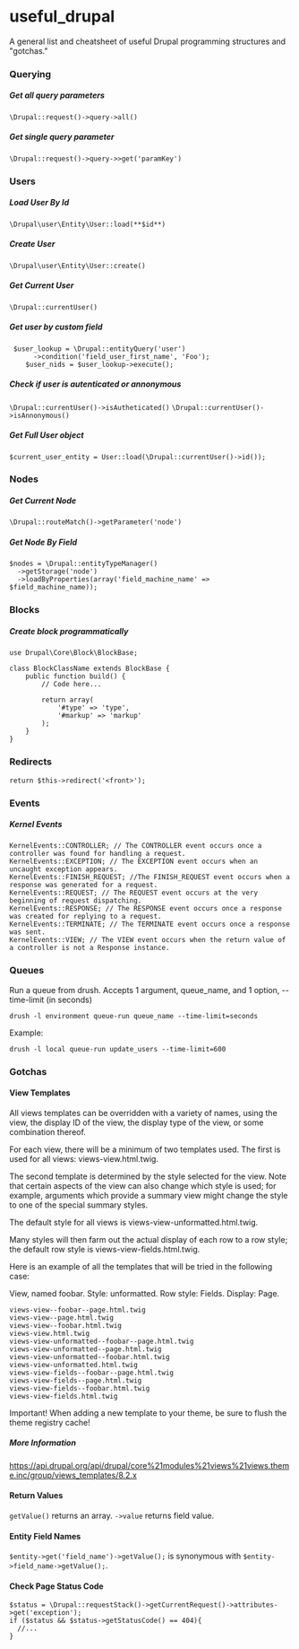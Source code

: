 # useful_drupal
A general list and cheatsheet of useful Drupal programming structures and "gotchas."

### Querying
##### Get all query parameters
`\Drupal::request()->query->all()`

##### Get single query parameter
`\Drupal::request()->query->>get('paramKey')`

### Users
##### Load User By Id
`\Drupal\user\Entity\User::load(**$id**)`

##### Create User
`\Drupal\user\Entity\User::create()`

##### Get Current User
`\Drupal::currentUser()`

##### Get user by custom field
```
 $user_lookup = \Drupal::entityQuery('user')
      ->condition('field_user_first_name', 'Foo');
    $user_nids = $user_lookup->execute();
````

##### Check if user is autenticated or annonymous
`\Drupal::currentUser()->isAutheticated()`
`\Drupal::currentUser()->isAnnonymous()`

##### Get Full User object
`$current_user_entity = User::load(\Drupal::currentUser()->id());`


### Nodes
##### Get Current Node
`\Drupal::routeMatch()->getParameter('node')`

##### Get Node By Field
```
$nodes = \Drupal::entityTypeManager()
  ->getStorage('node')
  ->loadByProperties(array('field_machine_name' => $field_machine_name));
```

### Blocks
##### Create block programmatically
```
use Drupal\Core\Block\BlockBase;

class BlockClassName extends BlockBase {
    public function build() {
        // Code here...

        return array(
            '#type' => 'type',
            '#markup' => 'markup'
        );
    }
}
```

### Redirects
```
return $this->redirect('<front>');
```


### Events
##### Kernel Events
```
KernelEvents::CONTROLLER; // The CONTROLLER event occurs once a controller was found for handling a request.
KernelEvents::EXCEPTION; // The EXCEPTION event occurs when an uncaught exception appears.
KernelEvents::FINISH_REQUEST; //The FINISH_REQUEST event occurs when a response was generated for a request.
KernelEvents::REQUEST; // The REQUEST event occurs at the very beginning of request dispatching.
KernelEvents::RESPONSE; // The RESPONSE event occurs once a response was created for replying to a request.
KernelEvents::TERMINATE; // The TERMINATE event occurs once a response was sent.
KernelEvents::VIEW; // The VIEW event occurs when the return value of a controller is not a Response instance.
```

### Queues
Run a queue from drush. Accepts 1 argument, queue_name, and 1 option, --time-limit (in seconds)
```
drush -l environment queue-run queue_name --time-limit=seconds
```
Example:
```
drush -l local queue-run update_users --time-limit=600
```

### Gotchas
#### View Templates
All views templates can be overridden with a variety of names, using the view, the display ID of the view, the display type of the view, or some combination thereof.

For each view, there will be a minimum of two templates used. The first is used for all views: views-view.html.twig.

The second template is determined by the style selected for the view. Note that certain aspects of the view can also change which style is used; for example, arguments which provide a summary view might change the style to one of the special summary styles.

The default style for all views is views-view-unformatted.html.twig.

Many styles will then farm out the actual display of each row to a row style; the default row style is views-view-fields.html.twig.

Here is an example of all the templates that will be tried in the following case:

View, named foobar. Style: unformatted. Row style: Fields. Display: Page.

```
views-view--foobar--page.html.twig
views-view--page.html.twig
views-view--foobar.html.twig
views-view.html.twig
views-view-unformatted--foobar--page.html.twig
views-view-unformatted--page.html.twig
views-view-unformatted--foobar.html.twig
views-view-unformatted.html.twig
views-view-fields--foobar--page.html.twig
views-view-fields--page.html.twig
views-view-fields--foobar.html.twig
views-view-fields.html.twig
```
Important! When adding a new template to your theme, be sure to flush the theme registry cache!

##### More Information
https://api.drupal.org/api/drupal/core%21modules%21views%21views.theme.inc/group/views_templates/8.2.x

#### Return Values 
```getValue()``` returns an array.
```->value``` returns field value.

#### Entity Field Names
```$entity->get('field_name')->getValue();``` is synonymous with ```$entity->field_name->getValue();```.

#### Check Page Status Code
```
$status = \Drupal::requestStack()->getCurrentRequest()->attributes->get('exception');
if ($status && $status->getStatusCode() == 404){ 
  //... 
}
```
